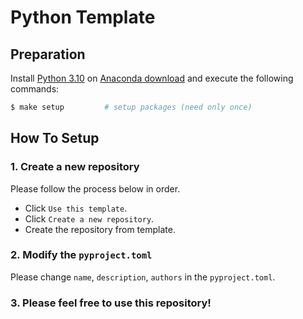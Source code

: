 # Python Template

## Preparation

Install [Python 3.10](https://www.python.org/downloads/release/python-3100/) on [Anaconda download](https://www.anaconda.com/download) and execute the following commands:

```bash
$ make setup         # setup packages (need only once)
```

## How To Setup

### 1. Create a new repository

Please follow the process below in order.

- Click `Use this template`.
- Click `Create a new repository`.
- Create the repository from template.

### 2. Modify the `pyproject.toml`

Please change `name`, `description`, `authors` in the `pyproject.toml`.

### 3. Please feel free to use this repository!
